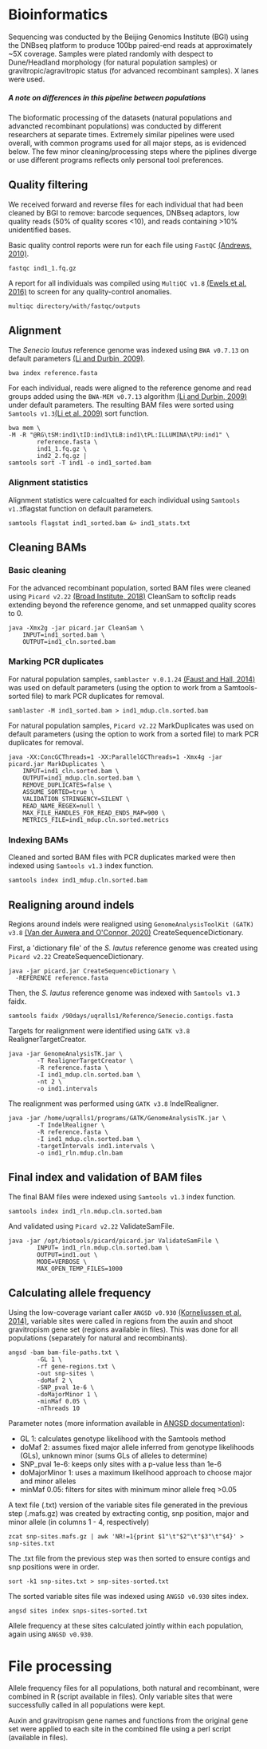 # Bioinformatics
Sequencing was conducted by the Beijing Genomics Institute (BGI) using the DNBseq platform to produce 100bp paired-end reads at approximately ~5X coverage.
Samples were plated randomly with despect to Dune/Headland morphology (for  natural population samples) or gravitropic/agravitropic status (for advanced recombinant
samples). X lanes were used.

##### A note on differences in this pipeline between populations
The bioformatic processing of the datasets (natural populations and advancted recombinant populations) was conducted by different researchers at separate times. Extremely similar pipelines were used overall, with common programs used for all major steps, as is evidenced below. The few minor cleaning/processing steps where the piplines diverge or use different programs reflects only personal tool preferences.

## Quality filtering
We received forward and reverse files for each individual that had been cleaned by BGI to remove: barcode sequences, DNBseq adaptors, low quality reads (50% of quality scores <10), and reads containing >10% unidentified bases. 

Basic quality control reports were run for each file using ```FastQC``` [(Andrews, 2010)](https://www.bioinformatics.babraham.ac.uk/projects/fastqc/).

```
fastqc ind1_1.fq.gz
```

A report for all individuals was compiled using ```MultiQC v1.8``` [(Ewels et al. 2016)](https://academic.oup.com/bioinformatics/article/32/19/3047/2196507) to screen for any quality-control anomalies.

```
multiqc directory/with/fastqc/outputs
```


## Alignment

The *Senecio lautus* reference genome was indexed using ```BWA v0.7.13``` on default parameters [(Li and Durbin, 2009)](https://pubmed.ncbi.nlm.nih.gov/19451168/).

```
bwa index reference.fasta
```

For each individual, reads were aligned to the reference genome and read groups added using the ```BWA-MEM v0.7.13``` algorithm [(Li and Durbin, 2009)](https://pubmed.ncbi.nlm.nih.gov/19451168/) under default parameters. The resulting BAM files were sorted using ```Samtools v1.3```[(Li et al. 2009)](https://pubmed.ncbi.nlm.nih.gov/19505943/) sort function.


```
bwa mem \
-M -R "@RG\tSM:ind1\tID:ind1\tLB:ind1\tPL:ILLUMINA\tPU:ind1" \
        reference.fasta \
        ind1_1.fq.gz \
        ind2_2.fq.gz |
samtools sort -T ind1 -o ind1_sorted.bam 
```

### Alignment statistics
Alignment statistics were calcualted for each individual using ```Samtools v1.3```flagstat function on default parameters.

```
samtools flagstat ind1_sorted.bam &> ind1_stats.txt
```

## Cleaning BAMs

### Basic cleaning
For the advanced recombinant population, sorted BAM files were cleaned using ```Picard v2.22``` [(Broad Institute, 2018)](http://broadinstitute.github.io/picard/) CleanSam to softclip reads extending beyond the reference genome, and set unmapped quality scores to 0.

```
java -Xmx2g -jar picard.jar CleanSam \
	INPUT=ind1_sorted.bam \
	OUTPUT=ind1_cln.sorted.bam
```

### Marking PCR duplicates

For natural population samples, ```samblaster v.0.1.24``` [(Faust and Hall, 2014)](https://academic.oup.com/bioinformatics/article/30/17/2503/2748175) was used on default parameters (using the option to work from a Samtools-sorted file) to mark PCR duplicates for removal.

```
samblaster -M ind1_sorted.bam > ind1_mdup.cln.sorted.bam
```

For natural population samples, ```Picard v2.22``` MarkDuplicates was used on default parameters (using the option to work from a sorted file) to mark PCR duplicates for removal.

```
java -XX:ConcGCThreads=1 -XX:ParallelGCThreads=1 -Xmx4g -jar picard.jar MarkDuplicates \
	INPUT=ind1_cln.sorted.bam \
	OUTPUT=ind1_mdup.cln.sorted.bam \
	REMOVE_DUPLICATES=false \
	ASSUME_SORTED=true \
	VALIDATION_STRINGENCY=SILENT \
	READ_NAME_REGEX=null \
	MAX_FILE_HANDLES_FOR_READ_ENDS_MAP=900 \
	METRICS_FILE=ind1_mdup.cln.sorted.metrics
```

### Indexing BAMs
Cleaned and sorted BAM files with PCR duplicates marked were then indexed using ```Samtools v1.3``` index function.

```
samtools index ind1_mdup.cln.sorted.bam 
```

## Realigning around indels
Regions around indels were realigned using ```GenomeAnalysisToolKit (GATK) v3.8``` [(Van der Auwera and O'Connor, 2020)](https://www.oreilly.com/library/view/genomics-in-the/9781491975183/) CreateSequenceDictionary.

First, a 'dictionary file' of the *S. lautus* reference genome was created using ```Picard v2.22``` CreateSequenceDictionary.

```
java -jar picard.jar CreateSequenceDictionary \
  -REFERENCE reference.fasta
```

Then, the *S. lautus* reference genome was indexed with ```Samtools v1.3``` faidx.

```
samtools faidx /90days/uqralls1/Reference/Senecio.contigs.fasta
```

Targets for realignment were identified using ```GATK v3.8``` RealignerTargetCreator.

```
java -jar GenomeAnalysisTK.jar \
        -T RealignerTargetCreator \
        -R reference.fasta \
        -I ind1_mdup.cln.sorted.bam \
        -nt 2 \
        -o ind1.intervals
```

The realignment was performed using ```GATK v3.8``` IndelRealigner.

```
java -jar /home/uqralls1/programs/GATK/GenomeAnalysisTK.jar \
        -T IndelRealigner \
        -R reference.fasta \
        -I ind1_mdup.cln.sorted.bam \
        -targetIntervals ind1.intervals \
        -o ind1_rln.mdup.cln.bam
```

## Final index and validation of BAM files

The final BAM files were indexed  using ```Samtools v1.3``` index function.

```
samtools index ind1_rln.mdup.cln.sorted.bam 
```

And validated using ```Picard v2.22``` ValidateSamFile.

```
java -jar /opt/biotools/picard/picard.jar ValidateSamFile \
        INPUT= ind1_rln.mdup.cln.sorted.bam \
        OUTPUT=ind1.out \
        MODE=VERBOSE \
        MAX_OPEN_TEMP_FILES=1000	
```

## Calculating allele frequency

Using the low-coverage variant caller ```ANGSD v0.930``` [(Korneliussen et al. 2014)](https://bmcbioinformatics.biomedcentral.com/articles/10.1186/s12859-014-0356-4), variable sites were called in regions from the auxin and shoot gravitropism gene set (regions available in files). This was done for all populations (separately for natural and recombinants). 

```
angsd -bam bam-file-paths.txt \
        -GL 1 \
        -rf gene-regions.txt \
        -out snp-sites \
        -doMaf 2 \
        -SNP_pval 1e-6 \
        -doMajorMinor 1 \
        -minMaf 0.05 \
        -nThreads 10
```

Parameter notes (more information available in [ANGSD documentation](http://www.popgen.dk/angsd/index.php/ANGSD)):
* GL 1: calculates genotype likelihood with the Samtools method
* doMaf 2: assumes fixed major allele inferred from genotype likelihoods (GLs), unknown minor (sums GLs of alleles to determine)
* SNP_pval 1e-6: keeps only sites with a p-value less than 1e-6
* doMajorMinor 1: uses a maximum likelihood approach to choose major and minor alleles
* minMaf 0.05: filters for sites with minimum minor allele freq >0.05

A text file (.txt) version of the variable sites file generated in the previous step (.mafs.gz) was created by extracting contig, snp position, major and minor allele (in columns 1 - 4, respectively)

```
zcat snp-sites.mafs.gz | awk 'NR!=1{print $1"\t"$2"\t"$3"\t"$4}' > snp-sites.txt
```

The .txt file from the previous step was then sorted to ensure contigs and snp positions were in order.

```
sort -k1 snp-sites.txt > snp-sites-sorted.txt
```

The sorted variable sites file was indexed using ```ANGSD v0.930``` sites index.
```
angsd sites index snps-sites-sorted.txt
```

Allele frequency at these sites calculated jointly within each population, again using ```ANGSD v0.930```.





# File processing

Allele frequency files for all populations, both natural and recombinant, were combined in R (script available in files). Only variable sites that were successfully called in all populations were kept. 

Auxin and gravitropism gene names and functions from the original gene set were applied to each site in the combined file using a perl script (available in files).


